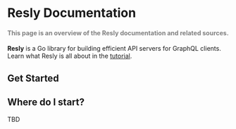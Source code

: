 # Resly Documentation

<h4 style="color:grey">This page is an overview of the Resly documentation and related sources.</h4>

<b>Resly</b> is a Go library for building efficient API servers for GraphQL clients.
Learn what Resly is all about in the [tutorial](tutorial).

## Get Started


## Where do I start?

TBD
